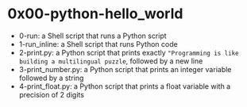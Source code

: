 # 0x00-python-hello\_world

* 0-run: a Shell script that runs a Python script
* 1-run\_inline: a Shell script that runs Python code
* 2-print.py: a Python script that prints exactly `"Programming is like building a multilingual puzzle`, followed by a new line
* 3-print\_number.py: a Python script that prints an integer variable followed by a string
* 4-print\_float.py: a Python script that prints a float variable with a precision of 2 digits

